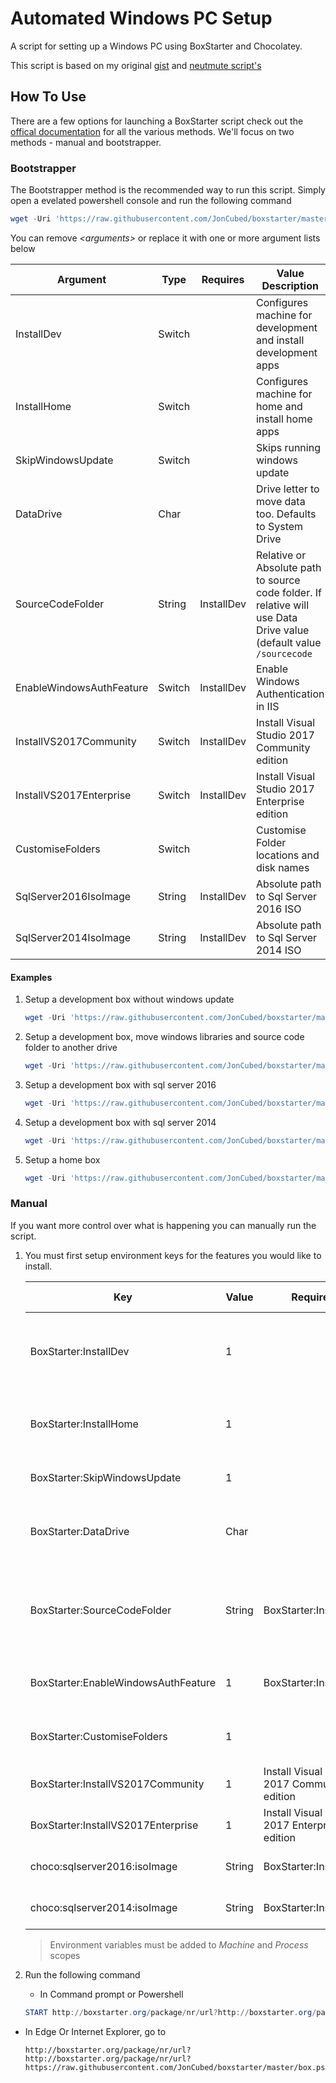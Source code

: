 # Automated Windows PC Setup

A script for setting up a Windows PC using BoxStarter and Chocolatey.

This script is based on my original [gist](https://gist.github.com/JonCubed/e5f6c273b6e836a8cfba0a92fe2f4f1a)
and [neutmute script's](https://github.com/neutmute/nm-boxstarter)

## How To Use

There are a few options for launching a BoxStarter script check out the [offical documentation](http://boxstarter.org/InstallingPackages) for
all the various methods. We'll focus on two methods - manual and bootstrapper.

### Bootstrapper

The Bootstrapper method is the recommended way to run this script. Simply open a evelated powershell
console and run the following command

```powershell
wget -Uri 'https://raw.githubusercontent.com/JonCubed/boxstarter/master/bootstrap.ps1' -OutFile "$($env:temp)\bootstrap.ps1";&Invoke-Command -ScriptBlock { &"$($env:temp)\bootstrap.ps1" <arguments> }
```

You can remove *&lt;arguments&gt;* or replace it with one or more argument lists below

|Argument|Type|Requires|Value Description|
|--------|----|--------|-----------------|
|InstallDev|Switch||Configures machine for development and install development apps|
|InstallHome|Switch||Configures machine for home and install home apps|
|SkipWindowsUpdate|Switch||Skips running windows update|
|DataDrive|Char||Drive letter to move data too. Defaults to System Drive|
|SourceCodeFolder|String|InstallDev|Relative or Absolute path to source code folder. If relative will use Data Drive value (default value `/sourcecode`|
|EnableWindowsAuthFeature|Switch|InstallDev|Enable Windows Authentication in IIS|
|InstallVS2017Community|Switch|InstallDev|Install Visual Studio 2017 Community edition|
|InstallVS2017Enterprise|Switch|InstallDev|Install Visual Studio 2017 Enterprise edition|
|CustomiseFolders|Switch||Customise Folder locations and disk names|
|SqlServer2016IsoImage|String|InstallDev|Absolute path to Sql Server 2016 ISO|
|SqlServer2014IsoImage|String|InstallDev|Absolute path to Sql Server 2014 ISO|

#### Examples

1. Setup a development box without windows update

    ```powershell
    wget -Uri 'https://raw.githubusercontent.com/JonCubed/boxstarter/master/bootstrap.ps1' -OutFile "$($env:temp)\bootstrap.ps1";&Invoke-Command -ScriptBlock { &"$($env:temp)\bootstrap.ps1" -InstallDev -InstallVS2017Enterprise -SkipWindowsUpdate }
    ```

1. Setup a development box, move windows libraries and source code folder to another drive

    ```powershell
    wget -Uri 'https://raw.githubusercontent.com/JonCubed/boxstarter/master/bootstrap.ps1' -OutFile "$($env:temp)\bootstrap.ps1";&Invoke-Command -ScriptBlock { &"$($env:temp)\bootstrap.ps1" -InstallDev -InstallVS2017Community -CustomiseFolders -DataDrive 'D' -SourceCodeFolder '/source' }
    ```

1. Setup a development box with sql server 2016

    ```powershell
    wget -Uri 'https://raw.githubusercontent.com/JonCubed/boxstarter/master/bootstrap.ps1' -OutFile "$($env:temp)\bootstrap.ps1";&Invoke-Command -ScriptBlock { &"$($env:temp)\bootstrap.ps1" -InstallDev -InstallVS2017Enterprise -SqlServer2016IsoImage 'D:/temp/en_sql_server_2016_developer_x64_dvd_8777069.iso' }
    ```

1. Setup a development box with sql server 2014

    ```powershell
    wget -Uri 'https://raw.githubusercontent.com/JonCubed/boxstarter/master/bootstrap.ps1' -OutFile "$($env:temp)\bootstrap.ps1";&Invoke-Command -ScriptBlock { &"$($env:temp)\bootstrap.ps1" -InstallDev -InstallVS2017Community -SqlServer2014IsoImage 'D:/temp/en_sql_server_2014_developer_x64_dvd_8777069.iso' }
    ```

1. Setup a home box

    ```powershell
    wget -Uri 'https://raw.githubusercontent.com/JonCubed/boxstarter/master/bootstrap.ps1' -OutFile "$($env:temp)\bootstrap.ps1";&Invoke-Command -ScriptBlock { &"$($env:temp)\bootstrap.ps1" -InstallHome }
    ```


### Manual

If you want more control over what is happening you can manually run the script.

1. You must first setup environment keys for the features you would like to install.

    |Key|Value|Requires|Value Description|
    |--------|----|--------|-----------------|
    |BoxStarter:InstallDev|1||Configures machine for development and install development apps|
    |BoxStarter:InstallHome|1||Configures machine for home and install home apps|
    |BoxStarter:SkipWindowsUpdate|1||Skips running windows update|
    |BoxStarter:DataDrive|Char||Drive letter to move data too. Defaults to System Drive|
    |BoxStarter:SourceCodeFolder|String|BoxStarter:InstallDev|Relative or Absolute path to source code folder. If relative will use Data Drive value|
    |BoxStarter:EnableWindowsAuthFeature|1|BoxStarter:InstallDev|Enable Windows Authentication in IIS|
    |BoxStarter:CustomiseFolders|1||Customise Folder locations and disk names|
    |BoxStarter:InstallVS2017Community|1|Install Visual Studio 2017 Community edition|
    |BoxStarter:InstallVS2017Enterprise|1|Install Visual Studio 2017 Enterprise edition|
    |choco:sqlserver2016:isoImage|String|BoxStarter:InstallDev|Absolute path to Sql Server 2016 ISO|
    |choco:sqlserver2014:isoImage|String|BoxStarter:InstallDev|Absolute path to Sql Server 2014 ISO|

    > Environment variables must be added to *Machine* and *Process* scopes

1. Run the following command

    * In Command prompt or Powershell

    ```powershell
    START http://boxstarter.org/package/nr/url?http://boxstarter.org/package/nr/url?https://raw.githubusercontent.com/JonCubed/boxstarter/master/box.ps1
    ```

  * In Edge Or Internet Explorer, go to

    ```http
    http://boxstarter.org/package/nr/url?http://boxstarter.org/package/nr/url?https://raw.githubusercontent.com/JonCubed/boxstarter/master/box.ps1
    ```
